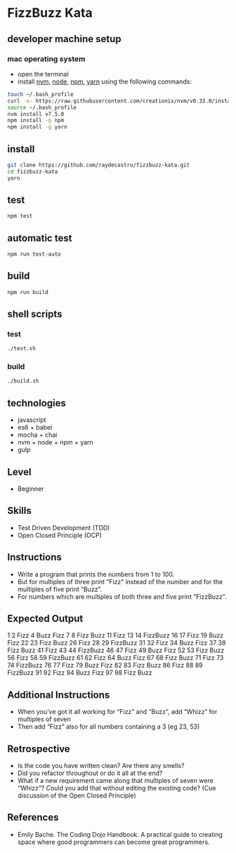 # FizzBuzz Kata

## developer machine setup
### mac operating system
* open the terminal
* install [nvm], [node], [npm], [yarn] using the following commands:
```bash
touch ~/.bash_profile
curl -o- https://raw.githubusercontent.com/creationix/nvm/v0.33.0/install.sh | bash
source ~/.bash_profile
nvm install v7.5.0
npm install -g npm
npm install -g yarn
```

## install
```bash
git clone https://github.com/raydecastro/fizzbuzz-kata.git
cd fizzbuzz-kata
yarn
```

## test
```bash
npm test
```

## automatic test
```bash
npm run test-auto
```

## build
```bash
npm run build
```

## shell scripts
### test
```bash
./test.sh
```

### build
```bash
./build.sh
```

## technologies
* javascript
* es6 + babel
* mocha + chai
* nvm + node + npm + yarn
* gulp

## Level
* Beginner

## Skills
* Test Driven Development (TDD)
* Open Closed Principle (OCP)

## Instructions
* Write a program that prints the numbers from 1 to 100. 
* But for multiples of three print “Fizz” instead of the number and 
  for the multiples of five print “Buzz”. 
* For numbers which are multiples of both three and five print “FizzBuzz”.

## Expected Output
1
2
Fizz
4
Buzz
Fizz
7
8
Fizz
Buzz
11
Fizz
13
14
FizzBuzz
16
17
Fizz
19
Buzz
Fizz
22
23
Fizz
Buzz
26
Fizz
28
29
FizzBuzz
31
32
Fizz
34
Buzz
Fizz
37
38
Fizz
Buzz
41
Fizz
43
44
FizzBuzz
46
47
Fizz
49
Buzz
Fizz
52
53
Fizz
Buzz
56
Fizz
58
59
FizzBuzz
61
62
Fizz
64
Buzz
Fizz
67
68
Fizz
Buzz
71
Fizz
73
74
FizzBuzz
76
77
Fizz
79
Buzz
Fizz
82
83
Fizz
Buzz
86
Fizz
88
89
FizzBuzz
91
92
Fizz
94
Buzz
Fizz
97
98
Fizz
Buzz

## Additional Instructions
* When you’ve got it all working for “Fizz” and “Buzz”, add “Whizz” for 
  multiples of seven
* Then add “Fizz” also for all numbers containing a 3 (eg 23, 53)

## Retrospective
* Is the code you have written clean? Are there any smells?
* Did you refactor throughout or do it all at the end?
* What if a new requirement came along that multiples of seven were “Whizz”? 
  Could you add that without editing the existing code? 
  (Cue discussion of the Open Closed Principle)

## References
* Emily Bache. The Coding Dojo Handbook. A practical guide to creating 
  space where good programmers can become great programmers.

[nvm]: https://github.com/creationix/nvm#install-script
[node]: https://nodejs.org/
[npm]: https://www.npmjs.com/
[yarn]: https://yarnpkg.com/  